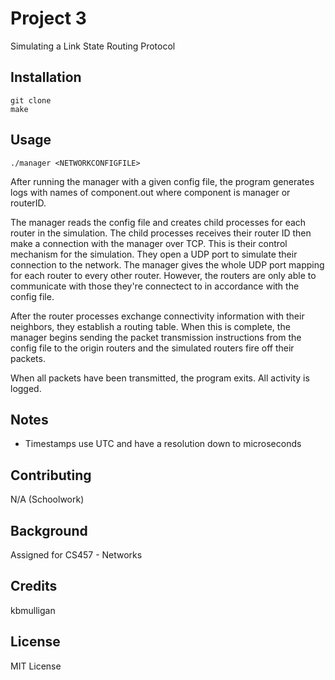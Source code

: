 # Project 3
Simulating a Link State Routing Protocol

## Installation
```
git clone
make
```

## Usage
`./manager <NETWORKCONFIGFILE>`

After running the manager with a given config file, the program generates logs with names of component.out where component is manager or routerID. 

The manager reads the config file and creates child processes for each router in the simulation. The child processes receives their router ID then make a connection with the manager over TCP. This is their control mechanism for the simulation. They open a UDP port to simulate their connection to the network. The manager gives the whole UDP port mapping for each router to every other router. However, the routers are only able to communicate with those they're connectect to in accordance with the config file.

After the router processes exchange connectivity information with their neighbors, they establish a routing table. When this is complete, the manager begins sending the packet transmission instructions from the config file to the origin routers and the simulated routers fire off their packets.

When all packets have been transmitted, the program exits. All activity is logged.

## Notes
- Timestamps use UTC and have a resolution down to microseconds

## Contributing
N/A (Schoolwork)

## Background
Assigned for CS457 - Networks

## Credits
kbmulligan

## License
MIT License

